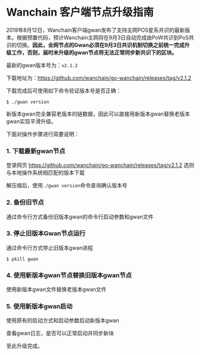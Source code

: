 # Wanchain 客户端节点升级指南

2019年8月12日，Wanchain客户端gwan发布了支持主网POS星系共识的最新版本。根据预置代码，预计Wanchain主网将在9月3日自动完成由PoW共识到PoS共识的切换。**因此，全网节点的Gwan必须在9月3日共识机制切换之前统一完成升级工作，否则，届时未升级的gwan节点将无法正常同步新共识下的区块。**

最新的gwan版本号为：`v2.1.2`

下载地址为：https://github.com/wanchain/go-wanchain/releases/tag/v2.1.2

下载完成后可使用如下命令验证版本号是否正确：
```
$ ./gwan version
```

新版本gwan完全兼容老版本的链数据，因此可以直接用新版本gwan替换老版本gwan实现平滑升级。

下面对操作步骤进行简要说明：

### 1. 下载最新gwan节点

登录网页 https://github.com/wanchain/go-wanchain/releases/tag/v2.1.2 选则与本地操作系统相匹配的版本下载

解压缩后，使用`./gwan version`命令查询确认版本号

### 2. 备份旧节点

通过命令行方式备份旧版本gwan的命令行启动参数和gwan文件

### 3. 停止旧版本Gwan节点运行

通过命令行方式停止旧版本gwan进程
```
$ pkill gwan
```

### 4. 使用新版本gwan节点替换旧版本gwan节点

使用新版本gwan文件替换老版本gwan文件

### 5. 使用新版本gwan启动

使用原有的启动方式和启动参数启动新版本gwan

查看gwan日志，是否可以正常启动并同步新块

至此升级完成。

